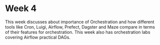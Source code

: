 # Week 4

This week discusses about importance of Orchestration and how different tools like Cron, Luigi, Airflow, Prefect, Dagster and Maze compare in terms of their features for orchestration. This week also has orchestration labs covering Airflow practical DAGs.

